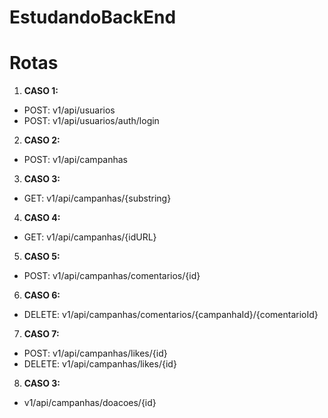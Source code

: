 # **EstudandoBackEnd**

# Rotas

1. **CASO 1:**
* POST: v1/api/usuarios
* POST: v1/api/usuarios/auth/login

2. **CASO 2:**
* POST: v1/api/campanhas

3. **CASO 3:**
* GET: v1/api/campanhas/{substring}

4. **CASO 4:**
* GET: v1/api/campanhas/{idURL}

5. **CASO 5:**
* POST: v1/api/campanhas/comentarios/{id}

6. **CASO 6:**
* DELETE: v1/api/campanhas/comentarios/{campanhaId}/{comentarioId}

7. **CASO 7:**
* POST: v1/api/campanhas/likes/{id}
* DELETE: v1/api/campanhas/likes/{id}

8. **CASO 3:**
* v1/api/campanhas/doacoes/{id}
